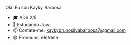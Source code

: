 Olá! Eu sou Kayky Barbosa

- 🎓 ADS 2/5
- 🌱 Estudando Java
- 📫 Contate-me: kaykybrunosilvabarbosa7@gmail.com
- 😄 Pronouns: ele/dele
